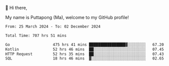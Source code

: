 👋 Hi there,

My name is Puttapong (Ma), welcome to my GitHub profile!

<!--START_SECTION:waka-->

```txt
From: 25 March 2024 - To: 02 December 2024

Total Time: 707 hrs 51 mins

Go                   475 hrs 41 mins ████████████████▓░░░░░░░░   67.20 %
Kotlin               52 hrs 46 mins  ██░░░░░░░░░░░░░░░░░░░░░░░   07.45 %
HTTP Request         52 hrs 35 mins  ██░░░░░░░░░░░░░░░░░░░░░░░   07.43 %
SQL                  18 hrs 46 mins  ▓░░░░░░░░░░░░░░░░░░░░░░░░   02.65 %
```

<!--END_SECTION:waka-->
